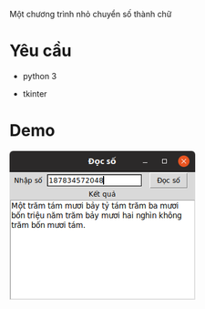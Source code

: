 Một chương trình nhỏ chuyển số thành chữ

# Yêu cầu

* python 3

* tkinter

# Demo

![Demo](/demo.png)
